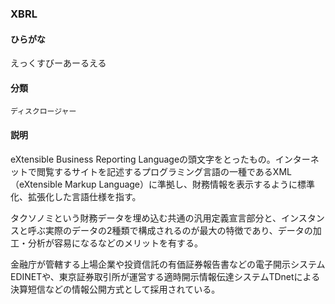 <div style="display:none;">

## [あ行](securities-terms?id=あ行)
## [か行](securities-terms?id=か行)
## [さ行](securities-terms?id=さ行)
## [た行](securities-terms?id=た行)
## [な行](securities-terms?id=な行)
## [は行](securities-terms?id=は行)
## [ま行](securities-terms?id=ま行)
## [や行](securities-terms?id=や行)
## [ら行](securities-terms?id=ら行)
## [わ行](securities-terms?id=わ行)
## [英数字・記号](securities-terms?id=英数字・記号)

</div>

### XBRL

#### ひらがな

えっくすびーあーるえる

#### 分類

`ディスクロージャー`

#### 説明

eXtensible Business Reporting Languageの頭文字をとったもの。インターネットで閲覧するサイトを記述するプログラミング言語の一種であるXML（eXtensible Markup Language）に準拠し、財務情報を表示するように標準化、拡張化した言語仕様を指す。
 
タクソノミという財務データを埋め込む共通の汎用定義宣言部分と、インスタンスと呼ぶ実際のデータの2種類で構成されるのが最大の特徴であり、データの加工・分析が容易になるなどのメリットを有する。
 
金融庁が管轄する上場企業や投資信託の有価証券報告書などの電子開示システムEDINETや、東京証券取引所が運営する適時開示情報伝達システムTDnetによる決算短信などの情報公開方式として採用されている。

